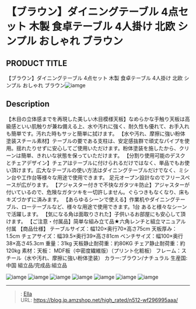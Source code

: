 # 【ブラウン】ダイニングテーブル 4点セット 木製 食卓テーブル 4人掛け 北欧 シンプル おしゃれ ブラウン


## PRODUCT TITLE 

【ブラウン】ダイニングテーブル 4点セット 木製 食卓テーブル 4人掛け 北欧 シンプル おしゃれ ブラウン![iamge](https://b2bfiles1.gigab2b.cn/image/wkseller/301/WF194994/20200824_69d4c25c40da591579cb2761293c45e7.jpg)

## Description

【木目の立体感までを再現した美しい木目模様天板】なめらかな手触り天板は高級感といい肌触りが兼ね備える上、水や汚れに強く、耐久性も優れて、お手入れも簡単です。汚れた時もサッと簡単に拭けます。
【水や汚れ、摩擦に強い粉体塗装スチール素材】テーブルの要である支柱は、安定感抜群で頑丈なパイプを使用。揺れたりせずに安心してご使用いただけます。粉体塗装を施したから、クリーンは簡単、きれいな状態を保っていただけます。
【分割り使用可能のデスクとチェアデザイン】チェアはテーブルに付けられるだけではなく、単品でもお使い頂けます。広大なテーブルの使い方法はダイニングテーブルだけでなく、ミシン台や工作台等様々な用途で使用できます。
足元オープン設計なのでフリースペースが広がります。
【アジャスター付きで不快なガタツキ防止】アジャスターが付いているので、危険なガタツキを一切許しません。ぐらつきもなくなり、床もキズづかずに済みます。
【あらゆるシーンで使える】作業机やダイニングテーブル、ローテーブルなど、様々な用途で使用できます。1台
あると様々なシーンで活躍します。
【気になる角は面取りされた】子供いるお部屋にも安心して頂けます。
【ご注意・付属品】简単な組み立て品★六角レンチと組立マニュアル付属
【商品仕様】
テーブルサイズ：幅120×奥行70×高さ75cm 天板厚み：1.5cm
チェアサイズ：幅39.5×奥行39×高さ81cm
ベンチサイズ：幅100×奥行38×高さ45.3cm
重量：31kg
天板静止耐荷重：約80KG チェア静止耐荷重：約120kg
素材：天板： MDF板（中密度繊維版）（プリント化粧板） フレーム：スチール（水や汚れ、摩擦に強い粉体塗装）
カラー:ブラウン/ナチュラル
生産国:中国
組立品/完成品:組立品


![iamge](https://b2bfiles1.gigab2b.cn/image/wkseller/301/WF194994/20200824_1062dddd7adcbc8342cfdadf68057004.jpg)
![iamge](https://b2bfiles1.gigab2b.cn/image/wkseller/301/WF194994/20200824_1f1a9c46dc2d491555698b02d200a4de.jpg)
![iamge](https://b2bfiles1.gigab2b.cn/image/wkseller/301/WF194994/20200824_1f2ff7169b092f8003e50501d3562cd2.jpg)
![iamge](https://b2bfiles1.gigab2b.cn/image/wkseller/301/WF194994/20200824_202a59047f236fef053f2cf6caa612bc.jpg)
![iamge](https://b2bfiles1.gigab2b.cn/image/wkseller/301/WF194994/20200824_330148c252b828261cebbef2e29036bb.jpg)
![iamge](https://b2bfiles1.gigab2b.cn/image/wkseller/301/20230224_6aed443f9422b41349d4135543a99776.jpg)
![iamge](https://b2bfiles1.gigab2b.cn/image/wkseller/301/20230224_6edb728428510adbd1afa8bdd4d72216.jpg)


---

> : [Ella](https://blog.jp.amzshop.net/)  
> URL: https://blog.jp.amzshop.net/high_rated/n512-wf296995aaa/  

